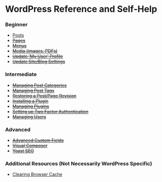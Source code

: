 # WordPress Reference and Self-Help

### Beginner

- [Posts](sections/posts/index.md)
- ~~[Pages]()~~
- ~~[Menus]()~~
- ~~[Media (images, PDFs)]()~~
- ~~[Update 'My User' Profile]()~~
- ~~[Update Site/Blog Settings]()~~


### Intermediate

- ~~[Managing Post Categories]()~~
- ~~[Managing Post Tags]()~~
- ~~[Restoring a Post/Page Revision]()~~
- ~~[Installing a Plugin]()~~
- ~~[Managing Plugins]()~~
- ~~[Setting up Two Factor Authentication]()~~
- ~~[Managing Users]()~~


### Advanced

- ~~[Advanced Custom Fields]()~~
- ~~[Visual Composer]()~~
- ~~[Yoast SEO]()~~


### Additional Resources (Not Necessarily WordPress Specific)
 
- [Clearing Browser Cache](https://blog.hubspot.com/marketing/clear-cache-cookies-history)
